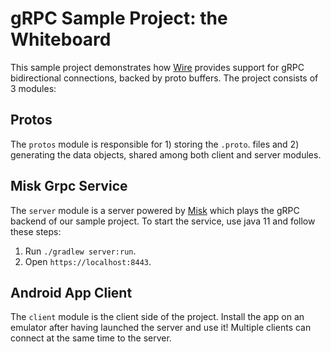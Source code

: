 gRPC Sample Project: the Whiteboard
=========

This sample project demonstrates how [Wire](https://github.com/square/wire/) provides support for gRPC bidirectional connections, backed by proto buffers. The project consists of 3 modules:

Protos
------------

The `protos` module is responsible for 1) storing the `.proto`. files and 2) generating the data objects, shared among both client and server modules.

Misk Grpc Service
------------

The `server` module is a server powered by [Misk](https://github.com/cashapp/misk) which plays the gRPC backend of our sample project.
To start the service, use java 11 and follow these steps:

  1. Run `./gradlew server:run`.
  2. Open `https://localhost:8443`.

Android App Client
------------

The `client` module is the client side of the project. Install the app on an emulator after having launched the server and use it! Multiple clients can connect at the same time to the server.
